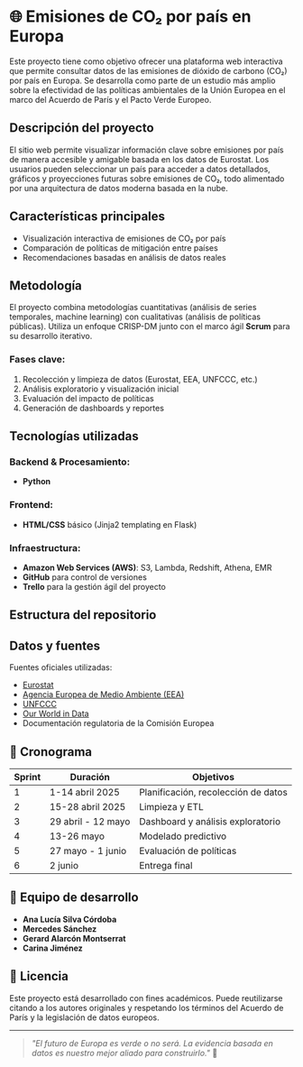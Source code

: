 # 🌐 Emisiones de CO₂ por país en Europa

Este proyecto tiene como objetivo ofrecer una plataforma web interactiva que permite consultar datos de las emisiones de dióxido de carbono (CO₂) por país en Europa. Se desarrolla como parte de un estudio más amplio sobre la efectividad de las políticas ambientales de la Unión Europea en el marco del Acuerdo de París y el Pacto Verde Europeo.

## Descripción del proyecto

El sitio web permite visualizar información clave sobre emisiones por país de manera accesible y amigable basada en los datos de Eurostat. Los usuarios pueden seleccionar un país para acceder a datos detallados, gráficos y proyecciones futuras sobre emisiones de CO₂, todo alimentado por una arquitectura de datos moderna basada en la nube.

##  Características principales

- Visualización interactiva de emisiones de CO₂ por país
- Comparación de políticas de mitigación entre países
- Recomendaciones basadas en análisis de datos reales

## Metodología

El proyecto combina metodologías cuantitativas (análisis de series temporales, machine learning) con cualitativas (análisis de políticas públicas). Utiliza un enfoque CRISP-DM junto con el marco ágil **Scrum** para su desarrollo iterativo.

### Fases clave:
1. Recolección y limpieza de datos (Eurostat, EEA, UNFCCC, etc.)
2. Análisis exploratorio y visualización inicial
3. Evaluación del impacto de políticas
4. Generación de dashboards y reportes

## Tecnologías utilizadas

### Backend & Procesamiento:
- **Python**
### Frontend:
- **HTML/CSS** básico (Jinja2 templating en Flask)

### Infraestructura:
- **Amazon Web Services (AWS)**: S3, Lambda, Redshift, Athena, EMR
- **GitHub** para control de versiones
- **Trello** para la gestión ágil del proyecto

## Estructura del repositorio
## Datos y fuentes

Fuentes oficiales utilizadas:
- [Eurostat](https://ec.europa.eu/eurostat)
- [Agencia Europea de Medio Ambiente (EEA)](https://www.eea.europa.eu)
- [UNFCCC](https://unfccc.int)
- [Our World in Data](https://ourworldindata.org/)
- Documentación regulatoria de la Comisión Europea

## 📅 Cronograma

| Sprint | Duración         | Objetivos |
|--------|------------------|-----------|
| 1      | 1-14 abril 2025  | Planificación, recolección de datos |
| 2      | 15-28 abril 2025 | Limpieza y ETL |
| 3      | 29 abril - 12 mayo | Dashboard y análisis exploratorio |
| 4      | 13-26 mayo       | Modelado predictivo |
| 5      | 27 mayo - 1 junio| Evaluación de políticas |
| 6      | 2 junio          | Entrega final |

## 👥 Equipo de desarrollo

- **Ana Lucía Silva Córdoba** 
- **Mercedes Sánchez** 
- **Gerard Alarcón Montserrat** 
- **Carina Jiménez** 

## 🧾 Licencia

Este proyecto está desarrollado con fines académicos. Puede reutilizarse citando a los autores originales y respetando los términos del Acuerdo de París y la legislación de datos europeos.

---

> _"El futuro de Europa es verde o no será. La evidencia basada en datos es nuestro mejor aliado para construirlo."_ 🌱

